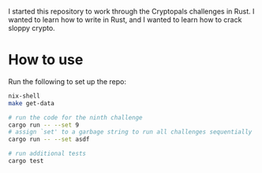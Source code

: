 I started this repository to work through the Cryptopals challenges in Rust.
I wanted to learn how to write in Rust, and I wanted to learn how to crack sloppy crypto.

# How to use
Run the following to set up the repo:
```bash
nix-shell
make get-data

# run the code for the ninth challenge
cargo run -- --set 9
# assign `set' to a garbage string to run all challenges sequentially
cargo run -- --set asdf

# run additional tests
cargo test
```
